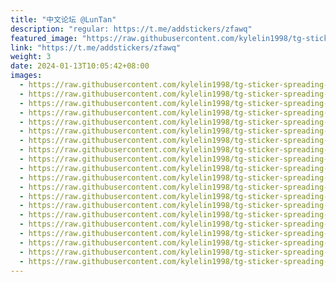 ```yaml
---
title: "中文论坛 @LunTan"
description: "regular: https://t.me/addstickers/zfawq"
featured_image: "https://raw.githubusercontent.com/kylelin1998/tg-sticker-spreading-worldwide-images/main/img/51194910-0afa-44fe-a17c-305dd0ff98c8.jpg"
link: "https://t.me/addstickers/zfawq"
weight: 3
date: 2024-01-13T10:05:42+08:00
images:
  - https://raw.githubusercontent.com/kylelin1998/tg-sticker-spreading-worldwide-images/main/img/51194910-0afa-44fe-a17c-305dd0ff98c8.jpg
  - https://raw.githubusercontent.com/kylelin1998/tg-sticker-spreading-worldwide-images/main/img/acadbe22-9803-42b1-af2c-60908d01c65b.jpg
  - https://raw.githubusercontent.com/kylelin1998/tg-sticker-spreading-worldwide-images/main/img/ec91e31d-c5d4-440e-9af3-0ff9f2287c79.jpg
  - https://raw.githubusercontent.com/kylelin1998/tg-sticker-spreading-worldwide-images/main/img/41eb470a-b213-4be6-b5cd-41e48b81ab88.jpg
  - https://raw.githubusercontent.com/kylelin1998/tg-sticker-spreading-worldwide-images/main/img/4e647abd-f5bc-4dae-af0a-c9b179333a51.jpg
  - https://raw.githubusercontent.com/kylelin1998/tg-sticker-spreading-worldwide-images/main/img/f3f640cd-4809-4179-a93e-603cbabffa76.jpg
  - https://raw.githubusercontent.com/kylelin1998/tg-sticker-spreading-worldwide-images/main/img/ddabe928-d40a-400c-b8e5-09336b69ae19.jpg
  - https://raw.githubusercontent.com/kylelin1998/tg-sticker-spreading-worldwide-images/main/img/a74905c7-f482-4caa-8127-9d64e4f75441.jpg
  - https://raw.githubusercontent.com/kylelin1998/tg-sticker-spreading-worldwide-images/main/img/9d9757d0-c5a7-466f-af71-c4ef0b91d8ee.jpg
  - https://raw.githubusercontent.com/kylelin1998/tg-sticker-spreading-worldwide-images/main/img/c9df2468-be89-4eab-910d-0e2a0ff6bfdb.jpg
  - https://raw.githubusercontent.com/kylelin1998/tg-sticker-spreading-worldwide-images/main/img/2c201dee-0bf9-46d4-ad33-bea8d71bbe7a.jpg
  - https://raw.githubusercontent.com/kylelin1998/tg-sticker-spreading-worldwide-images/main/img/d0625326-081d-4ab3-b6a2-75b2cc7ede9c.jpg
  - https://raw.githubusercontent.com/kylelin1998/tg-sticker-spreading-worldwide-images/main/img/63bb9da1-55c7-43c7-b88d-07243094735c.jpg
  - https://raw.githubusercontent.com/kylelin1998/tg-sticker-spreading-worldwide-images/main/img/2530df5a-ee44-45a6-a134-c83ee86dd318.jpg
  - https://raw.githubusercontent.com/kylelin1998/tg-sticker-spreading-worldwide-images/main/img/e603d563-145b-43f3-9fd1-259c07e29d26.jpg
  - https://raw.githubusercontent.com/kylelin1998/tg-sticker-spreading-worldwide-images/main/img/7647ee14-7c84-4aa3-b60a-c7cf782511bc.jpg
  - https://raw.githubusercontent.com/kylelin1998/tg-sticker-spreading-worldwide-images/main/img/a9d59ea7-9499-4368-920a-e26b76ab9255.jpg
  - https://raw.githubusercontent.com/kylelin1998/tg-sticker-spreading-worldwide-images/main/img/92dbe979-2358-4a69-8e93-839d31baf6b4.jpg
  - https://raw.githubusercontent.com/kylelin1998/tg-sticker-spreading-worldwide-images/main/img/1bac8a6d-d8ed-4f27-8f76-49d3cbdaaffc.jpg
  - https://raw.githubusercontent.com/kylelin1998/tg-sticker-spreading-worldwide-images/main/img/7c33a85e-5e45-41cd-adb7-27650ef3c3b8.jpg
---
```

